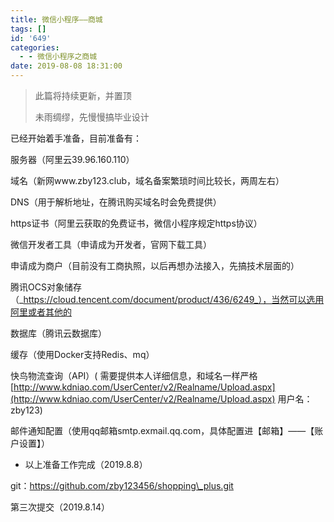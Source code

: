 ```yaml
---
title: 微信小程序——商城
tags: []
id: '649'
categories:
  - - 微信小程序之商城
date: 2019-08-08 18:31:00
---
```


> 此篇将持续更新，并置顶
> 
> 未雨绸缪，先慢慢搞毕业设计

已经开始着手准备，目前准备有：

服务器（阿里云39.96.160.110）

域名（新网www.zby123.club，域名备案繁琐时间比较长，两周左右）

DNS（用于解析地址，在腾讯购买域名时会免费提供）

https证书（阿里云获取的免费证书，微信小程序规定https协议）

微信开发者工具（申请成为开发者，官网下载工具）

申请成为商户（目前没有工商执照，以后再想办法接入，先搞技术层面的）

腾讯OCS对象储存（_https://cloud.tencent.com/document/product/436/6249_），当然可以选用阿里或者其他的

数据库（腾讯云数据库）

缓存（使用Docker支持Redis、mq）

快鸟物流查询（API）( 需要提供本人详细信息，和域名一样严格[http://www.kdniao.com/UserCenter/v2/Realname/Upload.aspx](http://www.kdniao.com/UserCenter/v2/Realname/Upload.aspx) 用户名：zby123)

邮件通知配置（使用qq邮箱smtp.exmail.qq.com，具体配置进【邮箱】——【账户设置】）

*   以上准备工作完成（2019.8.8）

git：https://github.com/zby123456/shopping\_plus.git

第三次提交（2019.8.14）